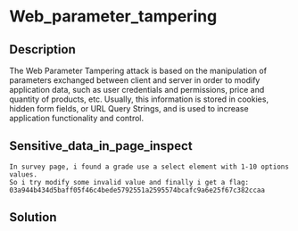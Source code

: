 # Web_parameter_tampering

## Description

The Web Parameter Tampering attack is based on the manipulation of parameters exchanged between client and server in order to modify application data, such as user credentials and permissions, price and quantity of products, etc. Usually, this information is stored in cookies, hidden form fields, or URL Query Strings, and is used to increase application functionality and control.

## Sensitive_data_in_page_inspect

    In survey page, i found a grade use a select element with 1-10 options values.
    So i try modify some invalid value and finally i get a flag: 03a944b434d5baff05f46c4bede5792551a2595574bcafc9a6e25f67c382ccaa

## Solution